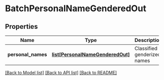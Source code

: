 # BatchPersonalNameGenderedOut

## Properties
Name | Type | Description | Notes
------------ | ------------- | ------------- | -------------
**personal_names** | [**list[PersonalNameGenderedOut]**](PersonalNameGenderedOut.md) | Classified genderized names | [optional] 

[[Back to Model list]](../README.md#documentation-for-models) [[Back to API list]](../README.md#documentation-for-api-endpoints) [[Back to README]](../README.md)


